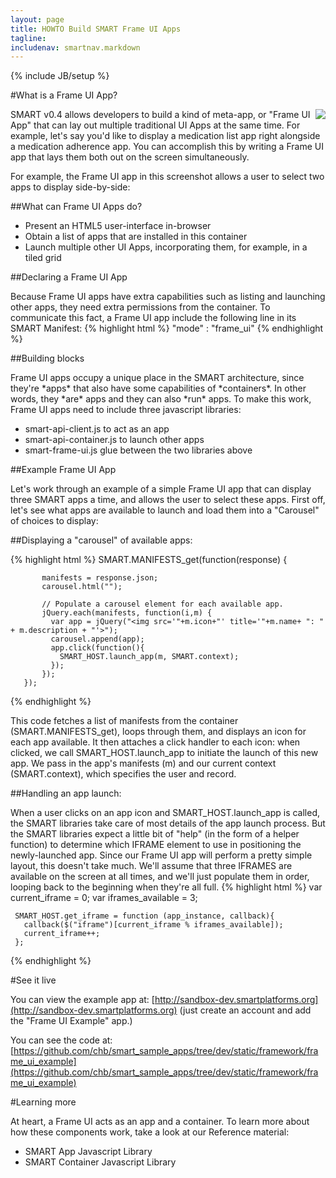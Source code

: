```yaml
---
layout: page
title: HOWTO Build SMART Frame UI Apps
tagline:
includenav: smartnav.markdown
---
```

{% include JB/setup %}

<div id="toc"> </div>


#What is a Frame UI App?

<img src="http://wiki.chip.org/smart-project/images/thumb/1/17/Frame-ui-screenshot.png/180px-Frame-ui-screenshot.png" style="float: right">

SMART v0.4 allows developers to build a kind of meta-app, or "Frame UI App" that can lay out multiple traditional UI Apps at the same time. For example, let's say you'd like to display a medication list app right alongside a medication adherence app. You can accomplish this by writing a Frame UI app that lays them both out on the screen simultaneously.

For example, the Frame UI app in this screenshot allows a user to select two apps to display side-by-side: 

##What can Frame UI Apps do?

<ul><li>
    Present an HTML5 user-interface in-browser</li>
    <li>Obtain a list of apps that are installed in this container</li>
    <li>Launch multiple other UI Apps, incorporating them, for example, in a tiled grid </li>
	</ul>
	
	
##Declaring a Frame UI App

Because Frame UI apps have extra capabilities such as listing and launching other apps, they need extra permissions from the container. To communicate this fact, a Frame UI app include the following line in its SMART Manifest: 
{% highlight html %}
 "mode" : "frame_ui"
{% endhighlight  %}

##Building blocks

Frame UI apps occupy a unique place in the SMART architecture, since they're \*apps\* that also have some capabilities of \*containers\*. In other words, they \*are\* apps and they can also \*run\* apps. To make this work, Frame UI apps need to include three javascript libraries:
<ul><li>
    smart-api-client.js to act as an app</li>
<li>smart-api-container.js to launch other apps</li>
<li>smart-frame-ui.js glue between the two libraries above </li>
</ul>

##Example Frame UI App

Let's work through an example of a simple Frame UI app that can display three SMART apps a time, and allows the user to select these apps. First off, let's see what apps are available to launch and load them into a "Carousel" of choices to display: 

##Displaying a "carousel" of available apps:

{% highlight html %}
SMART.MANIFESTS_get(function(response) {

           manifests = response.json;             
           carousel.html("");

           // Populate a carousel element for each available app.
           jQuery.each(manifests, function(i,m) {
             var app = jQuery("<img src='"+m.icon+"' title='"+m.name+ ": " + m.description + "'>");
             carousel.append(app);
             app.click(function(){
               SMART_HOST.launch_app(m, SMART.context);
             });
           });
       });
	   
{% endhighlight  %}

This code fetches a list of manifests from the container \(SMART.MANIFESTS\_get\), loops through them, and displays an icon for each app available. It then attaches a click handler to each icon: when clicked, we call SMART_HOST.launch\_app to initiate the launch of this new app. We pass in the app's manifests \(m\) and our current context \(SMART.context\), which specifies the user and record. 

##Handling an app launch:

When a user clicks on an app icon and SMART\_HOST.launch_app is called, the SMART libraries take care of most details of the app launch process. But the SMART libraries expect a little bit of \"help\" \(in the form of a helper function\) to determine which IFRAME element to use in positioning the newly-launched app. Since our Frame UI app will perform a pretty simple layout, this doesn't take much. We'll assume that three IFRAMES are available on the screen at all times, and we'll just populate them in order, looping back to the beginning when they're all full. 
{% highlight html %}
     var current_iframe = 0;
     var iframes_available = 3;

     SMART_HOST.get_iframe = function (app_instance, callback){
       callback($("iframe")[current_iframe % iframes_available]);
       current_iframe++;
     };
{% endhighlight  %}

#See it live

You can view the example app at: [http://sandbox-dev.smartplatforms.org](http://sandbox-dev.smartplatforms.org) \(just create an account and add the "Frame UI Example" app.\)

You can see the code at: [https://github.com/chb/smart_sample_apps/tree/dev/static/framework/frame_ui_example](https://github.com/chb/smart_sample_apps/tree/dev/static/framework/frame_ui_example) 

#Learning more

At heart, a Frame UI acts as an app and a container. To learn more about how these components work, take a look at our Reference material: 

<ul>
<li>SMART App Javascript Library</li>
<li>SMART Container Javascript Library</li>
</ul>


